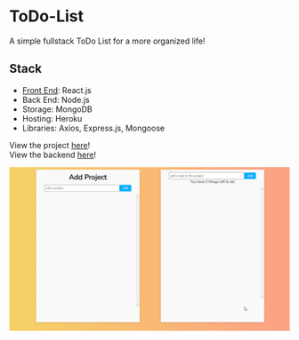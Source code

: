 # ToDo-List
A simple fullstack ToDo List for a more organized life!

## Stack
- [Front End](https://github.com/echen12/ToDoList-FrontEnd): React.js
- Back End: Node.js
- Storage: MongoDB
- Hosting: Heroku
- Libraries: Axios, Express.js, Mongoose


View the project [here](https://boiling-hollows-68089.herokuapp.com/)!
<br>
View the backend [here](https://boiling-hollows-68089.herokuapp.com/api/projects)!

![](Animation.gif)


